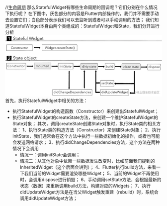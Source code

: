 //[生命周期](https://juejin.cn/post/6844903951058354190)
那么StatefulWidget有哪些生命周期的回调呢？它们分别在什么情况下执行呢？
在下图中，灰色部分的内容是Flutter内部操作的，我们并不需要手动去设置它们；白色部分表示我们可以去监听到或者可以手动调用的方法；
我们知道StatefulWidget本身由两个类组成的：StatefulWidget和State，我们分开进行分析
![img.png](docs/img/widgetLifecircle.png)
首先，执行StatefulWidget中相关的方法：
* 执行StatefulWidget的构造函数（Constructor）来创建出StatefulWidget；
* 执行StatefulWidget的createState方法，来创建一个维护StatefulWidget的State对象；
其次，调用createState创建State对象时，执行State类的相关方法：
1、执行State类的构造方法（Constructor）来创建State对象；
2、执行initState，我们通常会在这个方法中执行一些数据初始化的操作，或者也可能会发送网络请求；
3、执行didChangeDependencies方法，这个方法在两种情况下会调用
  * 情况一：调用initState会调用；
  * 情况二：从其他对象中依赖一些数据发生改变时，比如前面我们提到的InheritedWidget（这个后面会讲到）；
4、Flutter执行build方法，来看一下我们当前的Widget需要渲染哪些Widget；
5、当前的Widget不再使用时，会调用dispose进行销毁；
6、手动调用setState方法，会根据最新的状态（数据）来重新调用build方法，构建对应的Widgets；
7、执行didUpdateWidget方法是在当父Widget触发重建（rebuild）时，系统会调用didUpdateWidget方法；

